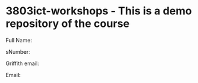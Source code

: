 # 3803ict-workshops - This is a demo repository of the course

Full Name: 

sNumber:

Griffith email:

Email:
